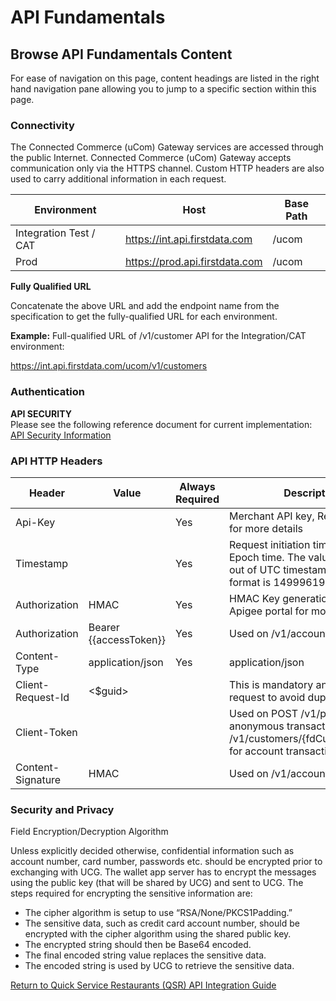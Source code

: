 # API Fundamentals

## Browse API Fundamentals Content
For ease of navigation on this page, content headings are listed in the right hand navigation pane allowing you to jump to a specific section within this page.

### Connectivity

The Connected Commerce (uCom) Gateway services are accessed through the public Internet. Connected Commerce (uCom) Gateway accepts communication only via the HTTPS channel. Custom HTTP headers are also used to carry additional information in each request.

| Environment | Host | Base Path |
| --- | --- | --- |
| Integration Test / CAT | https://int.api.firstdata.com | /ucom |
| Prod | https://prod.api.firstdata.com | /ucom |

**Fully Qualified URL**

Concatenate the above URL and add the endpoint name from the specification to get the fully-qualified URL for each environment.

**Example:** Full-qualified URL of /v1/customer API for the Integration/CAT environment:

https://int.api.firstdata.com/ucom/v1/customers

### Authentication

**API SECURITY**  
Please see the following reference document for current implementation:
<a href="../docs/?path=docs/documentation/APISecurity.md">API Security Information</a>
<!--[API Security File GL Link](APISecurity.md)-->
<!-- <a href="docs/documentation/APISecurity.md">API Security Guides</a> -->
<!--[https://firstdatanp-ucomgateway.apigee.io/get-started/api-security](https://firstdatanp-ucomgateway.apigee.io/get-started/api-security)-->

### API HTTP Headers

 | Header            | Value                  | Always Required | Description                          [label](outlook:%5C%5Critu.patel%40fiserv.com%5CDeleted%20Items)                                                                                                   |
|-------------------|------------------------|-----------------|-----------------------------------------------------------------------------------------------------------------------------------------|
| Api-Key           | <apiKey>               | Yes             | Merchant API key, Refer Apigee portal for more details                                                                                  |
| Timestamp         | <timestamp>            | Yes             | Request initiation timestamp, expecting Epoch time. The value must generate out of UTC timestamp. Sample value format is 1499961987232
| Authorization     | HMAC <signature>       | Yes             | HMAC Key generation, please refer Apigee portal for more details                                                                        |
| Authorization     | Bearer {{accessToken}} | Yes             | Used on /v1/account-tokens                                                                                                              |
| Content-Type      | application/json       | Yes             | application/json                                                                                                                        |
| Client-Request-Id | <$guid>                |                 | This is mandatory and unique for post request to avoid duplicate entry                                                                  |
| Client-Token      | <accessToken>          |                 | Used on POST /v1/payments/sales for anonymous transactions and /v1/customers/{fdCustomerId}/accounts for account transactions           |
| Content-Signature | HMAC <signature>       |                 | Used on /v1/account-tokens                                                                                                              |

### Security and Privacy
  Field Encryption/Decryption Algorithm

Unless explicitly decided otherwise, confidential information such as account number, card number, passwords etc. should be encrypted prior to exchanging with UCG. The wallet app server has to encrypt the messages using the public key (that will be shared by UCG) and sent to UCG. The steps required for encrypting the sensitive information are:

 - The cipher algorithm is setup to use “RSA/None/PKCS1Padding.” 
 - The sensitive data, such as credit card account number, should be
   encrypted with the cipher algorithm using the shared public key.
 - The encrypted string should then be Base64 encoded.
 - The final encoded string value  replaces the sensitive data.
 - The encoded string is used by UCG to retrieve the sensitive data.

[Return to Quick Service Restaurants (QSR) API Integration Guide](../docs/?path=/docs/documentation/IG_QSR.md)